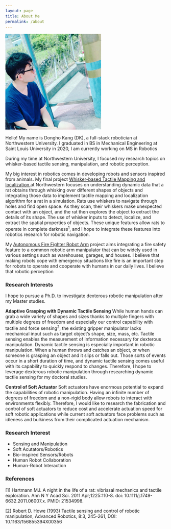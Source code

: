 ```yaml
---
layout: page
title: About Me
permalink: /about
---
```


<div class="post-flex-display">
    <img src="/img/dkprofile.jpg" width="300" alt="dkprofile">
</div>

Hello! My name is Dongho Kang (DK), a full-stack robotician at Northwestern University.
I graduated in BS in Mechanical Engineering at Saint Louis University in 2020, I am currently working on MS in Robotics

During my time at Northwestern University, I focused my research topics on whisker-based tactile sensing, manipulation, and robotic perception.

My big interest in robotics comes in developing robots and sensors inspired from animals. My final project [Whisker-based Tactile Mapping and localization ](https://dokkev.github.io/Digital-Rat-Whisker-Simulation/) at Northwestern focuses on understanding dynamic data that a rat obtains through whisking over different shapes of objects and integrating those data to implement tactile mapping and localization algorithm for a rat in a simulation. Rats use whiskers to navigate through holes and find open space. As they scan, their whiskers make unexpected contact with an object, and the rat then explores the object to extract the details of its shape. The use of whisker inputs to detect, localize, and extract the spatial properties of objects. These unique features allow rats to operate in complete darkness<sup>1</sup>, and I hope to integrate these features into robotics research for robotic navigation.

My [Autonomous Fire Fighter Robot Arm](https://dokkev.github.io/firefigther-robot/) project aims integrating a fire safety feature to a common robotic arm manipulator that can be widely used in various settings such as warehouses, garages, and houses. I believe that making robots cope with emergency situations like fire is an important step for robots to operate and cooperate with humans in our daily lives. I believe that robotic perception 

### Research Interests
I hope to pursue a Ph.D. to investigate dexterous robotic manipulation after my Master studies. 

<strong>Adaptive Grasping with Dynamic Tactile Sensing</strong>
While human hands can grab a wide variety of shapes and sizes thanks to multiple fingers with multiple degrees of freedom and especially our control capability with tactile and force sensing<sup>2</sup>, the existing gripper manipulator lacks mechanical input such as target object’s shape, size, mass, etc. Tactile sensing enables the measurement of information necessary for dexterous manipulation. Dynamic tactile sensing is especially important in robotic manipulation. When a human throws and catches an object, or when someone is grasping an object and it slips or falls out. Those sorts of events occur in a short duration of time, and dynamic tactile sensing comes useful with its capability to quickly respond to changes. Therefore, I hope to leverage dexterous robotic manipulation through researching dynamic tactile sensing for my doctoral studies.

<strong>Control of Soft Actuator</strong>
Soft actuators have enormous potential to expand the capabilities of robotic manipulation. Having an infinite number of degrees of freedom and a non-rigid body allow robots to interact with environments flexibly. Therefore, I would like to research the fabrication and control of soft actuators to reduce cost and accelerate actuation speed for soft robotic applications while current soft actuators face problems such as idleness and bulkiness from their complicated actuation mechanism.



### Research Interest
 - Sensing and Manipulation
 - Soft Acutators/Robotics
 - Bio-inspired Sensors/Robots
 - Human Robot Collaboration 
 - Human-Robot Interaction



### References

[1] Hartmann MJ. A night in the life of a rat: vibrissal mechanics and tactile exploration. Ann N Y Acad Sci. 2011 Apr;1225:110-8. doi: 10.1111/j.1749-6632.2011.06007.x. PMID: 21534998.

[2] Robert D. Howe (1993) Tactile sensing and control of robotic manipulation,
Advanced Robotics, 8:3, 245-261, DOI: 10.1163/156855394X00356